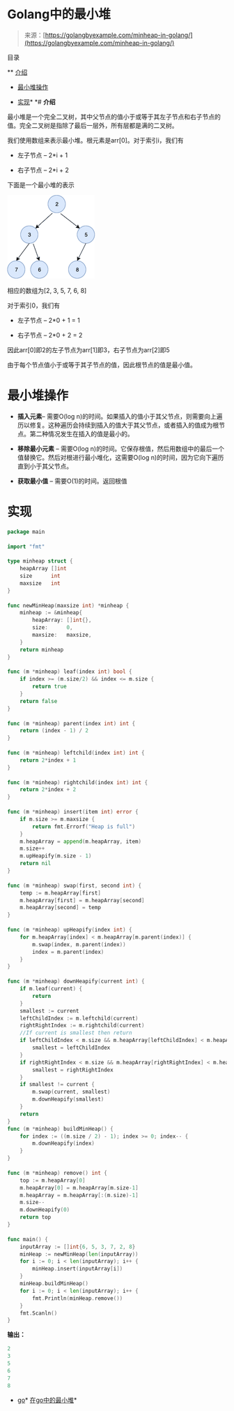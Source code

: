 <!--yml

类别：未分类

日期：2024-10-13 06:05:37

-->

# Golang中的最小堆

> 来源：[https://golangbyexample.com/minheap-in-golang/](https://golangbyexample.com/minheap-in-golang/)

目录

**   [介绍](#Introduction "Introduction")

+   [最小堆操作](#Operations_on_Minheap "Operations on Minheap")

+   [实现](#Implementation "Implementation")*  *# **介绍**

最小堆是一个完全二叉树，其中父节点的值小于或等于其左子节点和右子节点的值。完全二叉树是指除了最后一层外，所有层都是满的二叉树。

我们使用数组来表示最小堆。根元素是arr[0]。对于索引i，我们有

+   左子节点 – 2*i + 1

+   右子节点 – 2*i + 2

下面是一个最小堆的表示

![](img/3a7852c4ca1f9283ebb010132a829a14.png)

相应的数组为[2, 3, 5, 7, 6, 8]

对于索引0，我们有

+   左子节点 – 2*0 + 1 = 1

+   右子节点 – 2*0 + 2 = 2

因此arr[0]即2的左子节点为arr[1]即3，右子节点为arr[2]即5

由于每个节点值小于或等于其子节点的值，因此根节点的值是最小值。

# **最小堆操作**

+   **插入元素**– 需要O(log n)的时间。如果插入的值小于其父节点，则需要向上遍历以修复。这种遍历会持续到插入的值大于其父节点，或者插入的值成为根节点。第二种情况发生在插入的值是最小的。

+   **移除最小元素** – 需要O(log n)的时间。它保存根值，然后用数组中的最后一个值替换它。然后对根进行最小堆化，这需要O(log n)的时间，因为它向下遍历直到小于其父节点。

+   **获取最小值** – 需要O(1)的时间。返回根值

# **实现**

```go
package main

import "fmt"

type minheap struct {
    heapArray []int
    size      int
    maxsize   int
}

func newMinHeap(maxsize int) *minheap {
    minheap := &minheap{
        heapArray: []int{},
        size:      0,
        maxsize:   maxsize,
    }
    return minheap
}

func (m *minheap) leaf(index int) bool {
    if index >= (m.size/2) && index <= m.size {
        return true
    }
    return false
}

func (m *minheap) parent(index int) int {
    return (index - 1) / 2
}

func (m *minheap) leftchild(index int) int {
    return 2*index + 1
}

func (m *minheap) rightchild(index int) int {
    return 2*index + 2
}

func (m *minheap) insert(item int) error {
    if m.size >= m.maxsize {
        return fmt.Errorf("Heap is full")
    }
    m.heapArray = append(m.heapArray, item)
    m.size++
    m.upHeapify(m.size - 1)
    return nil
}

func (m *minheap) swap(first, second int) {
    temp := m.heapArray[first]
    m.heapArray[first] = m.heapArray[second]
    m.heapArray[second] = temp
}

func (m *minheap) upHeapify(index int) {
    for m.heapArray[index] < m.heapArray[m.parent(index)] {
        m.swap(index, m.parent(index))
        index = m.parent(index)
    }
}

func (m *minheap) downHeapify(current int) {
    if m.leaf(current) {
        return
    }
    smallest := current
    leftChildIndex := m.leftchild(current)
    rightRightIndex := m.rightchild(current)
    //If current is smallest then return
    if leftChildIndex < m.size && m.heapArray[leftChildIndex] < m.heapArray[smallest] {
        smallest = leftChildIndex
    }
    if rightRightIndex < m.size && m.heapArray[rightRightIndex] < m.heapArray[smallest] {
        smallest = rightRightIndex
    }
    if smallest != current {
        m.swap(current, smallest)
        m.downHeapify(smallest)
    }
    return
}
func (m *minheap) buildMinHeap() {
    for index := ((m.size / 2) - 1); index >= 0; index-- {
        m.downHeapify(index)
    }
}

func (m *minheap) remove() int {
    top := m.heapArray[0]
    m.heapArray[0] = m.heapArray[m.size-1]
    m.heapArray = m.heapArray[:(m.size)-1]
    m.size--
    m.downHeapify(0)
    return top
}

func main() {
    inputArray := []int{6, 5, 3, 7, 2, 8}
    minHeap := newMinHeap(len(inputArray))
    for i := 0; i < len(inputArray); i++ {
        minHeap.insert(inputArray[i])
    }
    minHeap.buildMinHeap()
    for i := 0; i < len(inputArray); i++ {
        fmt.Println(minHeap.remove())
    }
    fmt.Scanln()
}
```

**输出：**

```go
2
3
5
6
7
8
```

+   [go](https://golangbyexample.com/tag/go/)*   [在go中的最小堆](https://golangbyexample.com/tag/meanheap-in-go/)*
